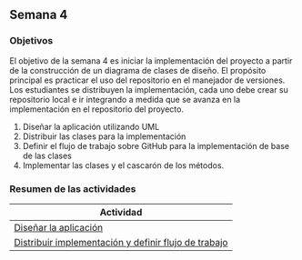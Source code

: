 ## Semana 4

### Objetivos

El objetivo de la semana 4 es iniciar la implementación del proyecto a partir de la construcción de un diagrama de clases de diseño. El propósito principal es practicar el uso del repositorio en el manejador de versiones. 
Los estudiantes se distribuyen la implementación, cada uno debe crear su repositorio local e ir integrando a medida que se avanza en la implementación en el repositorio del proyecto.

1. Diseñar la aplicación utilizando UML 
2. Distribuir las clases para la implementación 
3. Definir el flujo de trabajo sobre GitHub para la implementación de base de las clases
4. Implementar las clases y el cascarón de los métodos. 

### Resumen de las actividades

| Actividad                                                                                   |
| ------------------------------------------------------------------------------------------- |
| [Diseñar la aplicación ](s4_disenio) |
| [Distribuir implementación y definir flujo de trabajo](s4_flujo)                          |

